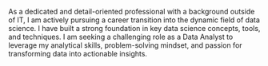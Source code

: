 As a dedicated and detail-oriented professional with a background outside of IT, I am actively pursuing a career transition into the dynamic field of data science. I have built a strong foundation in key data science concepts, tools, and techniques. I am seeking a challenging role as a Data Analyst to leverage my analytical skills, problem-solving mindset, and passion for transforming data into actionable insights.
